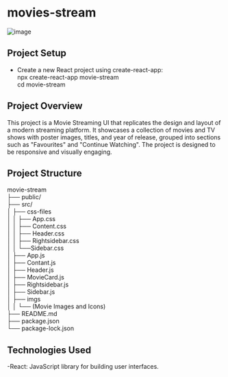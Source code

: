 # movies-stream
![image](https://github.com/user-attachments/assets/df104cb2-cdff-43b7-94bf-7af1bd0db4a7)
## Project Setup
- Create a new React project using create-react-app:<br>
     npx create-react-app movie-stream <br>
     cd movie-stream
  
## Project Overview
This project is a Movie Streaming UI that replicates the design and layout of a modern streaming platform. It showcases a collection of movies and TV shows with poster images, titles, and year of release, grouped into sections such as "Favourites" and "Continue Watching". The project is designed to be responsive and visually engaging.<br>

## Project Structure
movie-stream<br>
├── public/<br>
├── src/<br>
│   ├── css-files<br>
│   │   ├── App.css<br>
│   │   ├── Content.css<br>
│   │   ├── Header.css<br>
│   │   ├── Rightsidebar.css<br>
│   │   └──Sidebar.css<br>
│   ├── App.js<br>
│   ├── Contant.js<br>
│   ├── Header.js<br>
│   ├── MovieCard.js<br>
│   ├── Rightsidebar.js<br>
│   ├── Sidebar.js<br>
│   ├── imgs<br>
│   │   └── (Movie Images and Icons)<br>
├── README.md              
├── package.json            
└── package-lock.json
## Technologies Used
-React: JavaScript library for building user interfaces.




